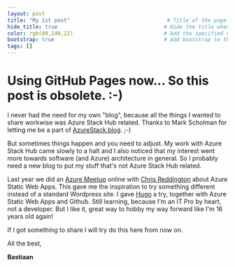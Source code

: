 ```yaml
---
layout: post
title: "My 1st post"                               # Title of the page
hide_title: true                                  # Hide the title when displaying the post, but shown in lists of posts
color: rgb(80,140,22)                             # Add the specified color as feature image, and change link colors in post
bootstrap: true                                   # Add bootstrap to the page
tags: []
---
```


# Using GitHub Pages now... So this post is obsolete. :-) 

I never had the need for my own "blog", because all the things I wanted to share workwise was Azure Stack Hub related. Thanks to Mark Scholman for letting me be a part of [AzureStack.blog](http://azurestack.blog). ;-)

But sometimes things happen and you need to adjust. My work with Azure Stack Hub came slowly to a halt and I also noticed that my interest went more towards software (and Azure) architecture in general. So I probably need a new blog to put my stuff that's not Azure Stack Hub related. 

Last year we did an [Azure Meetup](https://www.youtube.com/watch?v=dqNFdUycrkc) online with [Chris Reddington](https://www.cloudwithchris.com/) about Azure Static Web Apps. This gave me the inspiration to try something different instead of a standard Wordpress site. I gave [Hugo](https://gohugo.io) a try, together with Azure Static Web Apps and Github. Still learning, because I'm an IT Pro by heart, not a developer. But I like it, great way to hobby my way forward like I'm 16 years old again!

If I got something to share I will try do this here from now on.

All the best,

**Bastiaan**

